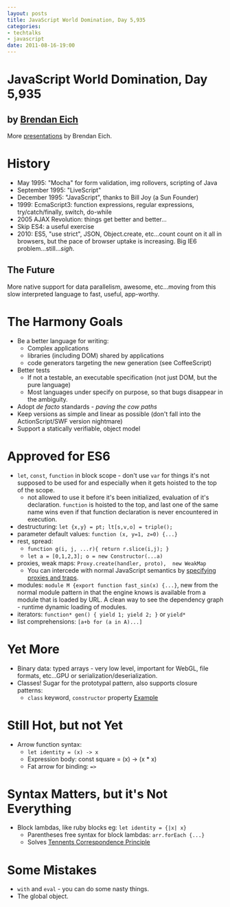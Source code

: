 ```yaml
---
layout: posts
title: JavaScript World Domination, Day 5,935
categories: 
- techtalks
- javascript
date: 2011-08-16-19:00
---
```


JavaScript World Domination, Day 5,935
======================================

by [Brendan Eich](http://brendaneich.com/)
------------------------------------------

More [presentations](http://brendaneich.com/presentations/) by Brendan Eich.

History
=======

* May 1995: "Mocha" for form validation, img rollovers, scripting of Java
* September 1995: "LiveScript"
* December 1995: "JavaScript", thanks to Bill Joy (a Sun Founder)
* 1999: EcmaScript3: function expressions, regular expressions, try/catch/finally, switch, do-while
* 2005 AJAX Revolution: things get better and better...
* Skip ES4: a useful exercise
* 2010: ES5, "use strict", JSON, Object.create, etc...count count on it all in browsers, but the pace of browser uptake is increasing. Big IE6 problem...still...*sigh*.

The Future
-----------

More native support for data parallelism, awesome, etc...moving from this slow interpreted language to fast, useful, app-worthy.

The Harmony Goals
==================

* Be a better language for writing:
	* Complex applications
	* libraries (including DOM) shared by applications
	* code generators targeting the new generation (see CoffeeScript)
* Better tests	
	* If not a testable, an executable specification (not just DOM, but the pure language)
	* Most languages under specify on purpose, so that bugs disappear in the ambiguity.
* Adopt _de facto_ standards - _paving the cow paths_
* Keep versions as simple and linear as possible (don't fall into the ActionScript/SWF version nightmare)
* Support a statically verifiable, object model

Approved for ES6
=================

* `let`, `const`, `function` in block scope - don't use `var` for things it's not supposed to be used for and especially when it gets hoisted to the top of the scope.
	* not allowed to use it before it's been initialized, evaluation of it's declaration. `function` is hoisted to the top, and last one of the same name wins even if that function declaration is never encountered in execution.
* destructuring: `let {x,y} = pt; lt[s,v,o] = triple();`
* parameter default values: `function (x, y=1, z=0) {...}`
* rest, spread:
	* `function g(i, j, ...r){ return r.slice(i,j); }`
	* `let a = [0,1,2,3]; o = new Constructor(...a)`
* proxies, weak maps: `Proxy.create(handler, proto),  new WeakMap`
	* You can intercede with normal JavaScript semantics by [specifying proxies and traps](http://blip.tv/jsconf/brendan-eich-a-brief-history-of-js-3856045).
* modules: `module M {export function fast_sin(x) {...}`, new from the normal module pattern in that the engine knows is available from a module that is loaded by URL. A clean way to see the dependency graph - runtime dynamic loading of modules.
* iterators: `function* gen() { yield 1; yield 2; }` or `yield*`
* list comprehensions: `[a+b for (a in A)...]`

Yet More
=========

* Binary data: typed arrays - very low level, important for WebGL, file formats, etc...GPU or serialization/deserialization.
* Classes! Sugar for the prototypal pattern, also supports closure patterns:
	* `class` keyword, `constructor` property [Example](https://gist.github.com/23840290b4581164da72)


Still Hot, but not Yet
=======================

* Arrow function syntax:
	* `let identity = (x) -> x`
	* Expression body: const square = (x) -> (x * x)
	* Fat arrow for binding: `=>`
	
Syntax Matters, but it's Not Everything
=======================================

* Block lambdas, like ruby blocks eg: `let identity = {|x| x}`
	* Parentheses free syntax for block lambdas: `arr.forEach {...}`
	* Solves [Tennents Correspondence Principle](http://gafter.blogspot.com/2006/08/tennents-correspondence-principle-and.html)
	
Some Mistakes
==============

* `with` and `eval`	- you can do some nasty things.
* The global object.
		

	
	


